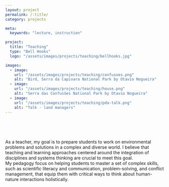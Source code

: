 ```yaml
---
layout: project
permalink: /:title/
category: projects

meta:
  keywords: "lecture, instruction"

project:
  title: "Teaching"
  type: "Bell Hooks"
  logo: "/assets/images/projects/teaching/bellhooks.jpg"

images:
  - image:
    url: "/assets/images/projects/teaching/confusoes.png"
    alt: "Bird, Serra da Capivara National Park by Otavio Nogueira"
  - image:
    url: "/assets/images/projects/teaching/house.png"
    alt: "Serra das Confusões National Park by Otavio Nogueira"
  - image:
    url: "/assets/images/projects/teaching/pda-talk.png"
    alt: "Talk - land managers"
---
```

<p style="padding-top:50px">

<p>
 As a teacher, my goal is to prepare students to work on environmental problems and solutions in a complex and diverse world. I believe that teaching and learning approaches centered around the integration of disciplines and systems thinking are crucial to meet this goal.
<br>
My pedagogy focus on helping students to master a set of complex skills, such as scientific literacy and communication, problem-solving, and conflict management, that equip them with critical ways to think about human-nature interactions holistically.
</p>
